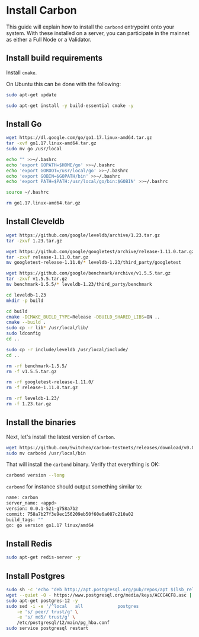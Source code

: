 # Install Carbon
This guide will explain how to install the `carbond` entrypoint onto your system. With these installed on a server, you can participate in the mainnet as either a Full Node or a Validator.

## Install build requirements
Install `cmake`.

On Ubuntu this can be done with the following:
```bash
sudo apt-get update

sudo apt-get install -y build-essential cmake -y
```

## Install Go
```bash
wget https://dl.google.com/go/go1.17.linux-amd64.tar.gz
tar -xvf go1.17.linux-amd64.tar.gz
sudo mv go /usr/local

echo "" >>~/.bashrc
echo 'export GOPATH=$HOME/go' >>~/.bashrc
echo 'export GOROOT=/usr/local/go' >>~/.bashrc
echo 'export GOBIN=$GOPATH/bin' >>~/.bashrc
echo 'export PATH=$PATH:/usr/local/go/bin:$GOBIN' >>~/.bashrc

source ~/.bashrc

rm go1.17.linux-amd64.tar.gz
```

## Install Cleveldb
```bash
wget https://github.com/google/leveldb/archive/1.23.tar.gz
tar -zxvf 1.23.tar.gz

wget https://github.com/google/googletest/archive/release-1.11.0.tar.gz
tar -zxvf release-1.11.0.tar.gz
mv googletest-release-1.11.0/* leveldb-1.23/third_party/googletest

wget https://github.com/google/benchmark/archive/v1.5.5.tar.gz
tar -zxvf v1.5.5.tar.gz
mv benchmark-1.5.5/* leveldb-1.23/third_party/benchmark

cd leveldb-1.23
mkdir -p build

cd build
cmake -DCMAKE_BUILD_TYPE=Release -DBUILD_SHARED_LIBS=ON ..
cmake --build .
sudo cp -r lib* /usr/local/lib/
sudo ldconfig
cd ..

sudo cp -r include/leveldb /usr/local/include/
cd ..

rm -rf benchmark-1.5.5/
rm -f v1.5.5.tar.gz

rm -rf googletest-release-1.11.0/
rm -f release-1.11.0.tar.gz

rm -rf leveldb-1.23/
rm -f 1.23.tar.gz
```

## Install the binaries
Next, let's install the latest version of `Carbon`.
```bash
wget https://github.com/Switcheo/carbon-testnets/releases/download/v0.0.0/carbond
sudo mv carbond /usr/local/bin
```

That will install the `carbond` binary. Verify that everything is OK:
```bash
carbond version --long
```
`carbond` for instance should output something similar to:
```bash
name: carbon
server_name: <appd>
version: 0.0.1-521-g758a7b2
commit: 758a7b27f3e9ec156209eb50f60e6a087c210a02
build_tags: ""
go: go version go1.17 linux/amd64
```

## Install Redis
```bash
sudo apt-get redis-server -y
```

## Install Postgres
```bash
sudo sh -c 'echo "deb http://apt.postgresql.org/pub/repos/apt $(lsb_release -cs)-pgdg main" > /etc/apt/sources.list.d/pgdg.list'
wget --quiet -O - https://www.postgresql.org/media/keys/ACCC4CF8.asc | sudo apt-key add -
sudo apt-get postgres-12 -y
sudo sed -i -e '/^local   all             postgres                                peer$/d' \
    -e 's/ peer/ trust/g' \
    -e 's/ md5/ trust/g' \
    /etc/postgresql/12/main/pg_hba.conf
sudo service postgresql restart
```

